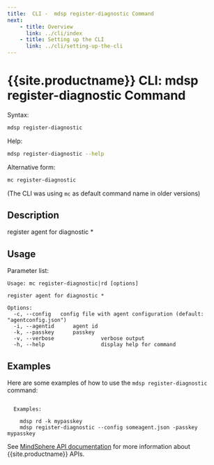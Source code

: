 ```yaml
---
title:  CLI -  mdsp register-diagnostic Command
next:
    - title: Overview
      link: ../cli/index
    - title: Setting up the CLI
      link: ../cli/setting-up-the-cli
---
```


# {{site.productname}} CLI: mdsp register-diagnostic Command

Syntax:

```bash
mdsp register-diagnostic
```

Help:

```bash
mdsp register-diagnostic --help
```

Alternative form:

```bash
mc register-diagnostic
```

(The CLI was using `mc` as default command name in older versions)

## Description

register agent for diagnostic *

## Usage

Parameter list:

```text
Usage: mc register-diagnostic|rd [options]

register agent for diagnostic *

Options:
  -c, --config   config file with agent configuration (default: "agentconfig.json")
  -i, --agentid      agent id
  -k, --passkey      passkey
  -v, --verbose               verbose output
  -h, --help                  display help for command

```

## Examples

Here are some examples of how to use the `mdsp register-diagnostic` command:

```text

  Examples:

    mdsp rd -k mypasskey
    mdsp register-diagnostic --config someagent.json -passkey mypasskey

```

See [MindSphere API documentation](https://documentation.mindsphere.io/MindSphere/apis/index.html) for more information about {{site.productname}} APIs.
